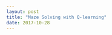 ```yaml
---
layout: post
title: "Maze Solving with Q-learning"
date: 2017-10-28
---
```

<script src="../../../../js/libraries/p5.js" type="text/javascript"></script>
<script src="../../../../js/kruskal_maze.js"></script>
<script src="../../../../js/maze_generator_kruskal.js"></script>
<script src="../../../../js/QLearningAgent.js"></script>
<div id="maze" style="display: flex;justify-content: center;"></div>